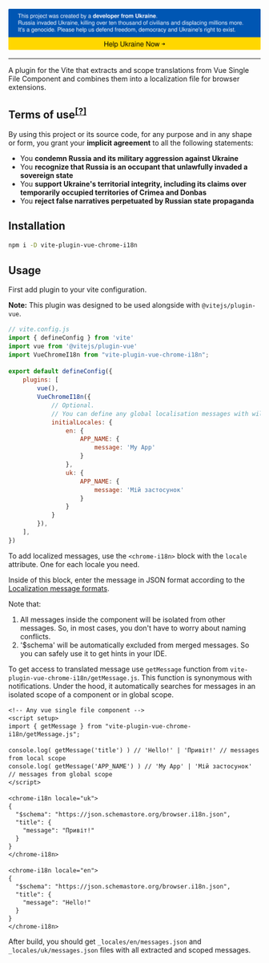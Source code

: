 [![Stand With Ukraine](https://raw.githubusercontent.com/vshymanskyy/StandWithUkraine/main/banner-direct-single.svg)](https://stand-with-ukraine.pp.ua)

---

A plugin for the Vite that extracts and scope translations from Vue Single File Component and combines them into a localization file for browser extensions.


## Terms of use<sup>[[?]](https://github.com/Tyrrrz/.github/blob/master/docs/why-so-political.md)</sup>

By using this project or its source code, for any purpose and in any shape or form, you grant your **implicit agreement** to all the following statements:

- You **condemn Russia and its military aggression against Ukraine**
- You **recognize that Russia is an occupant that unlawfully invaded a sovereign state**
- You **support Ukraine's territorial integrity, including its claims over temporarily occupied territories of Crimea and Donbas**
- You **reject false narratives perpetuated by Russian state propaganda**


## Installation

```bash
npm i -D vite-plugin-vue-chrome-i18n
```

## Usage

First add plugin to your vite configuration.

**Note:** This plugin was designed to be used alongside with `@vitejs/plugin-vue`.

```js
// vite.config.js
import { defineConfig } from 'vite'
import vue from '@vitejs/plugin-vue'
import VueChromeI18n from "vite-plugin-vue-chrome-i18n";

export default defineConfig({
    plugins: [
        vue(),
        VueChromeI18n({
            // Optional. 
            // You can define any global localisation messages with will be defined for all components 
            initialLocales: {
                en: {
                    APP_NAME: {
                        message: 'My App'
                    }
                },
                uk: {
                    APP_NAME: {
                        message: 'Мій застосунок'
                    }
                }
            }
        }),
    ],
})
```

To add localized messages, use the `<chrome-i18n>` block with the `locale` attribute. One for each locale you need.

Inside of this block, enter the message in JSON format according to the [Localization message formats](https://developer.chrome.com/docs/extensions/mv3/i18n-messages/).

Note that:
1. All messages inside the component will be isolated from other messages. So, in most cases, you don't have to worry about naming conflicts.
2. '$schema' will be automatically excluded from merged messages. So you can safely use it to get hints in your IDE.

To get access to translated message use `getMessage` function from `vite-plugin-vue-chrome-i18n/getMessage.js`. This function is synonymous with notifications. Under the hood, it automatically searches for messages in an isolated scope of a component or in global scope.
```vue
<!-- Any vue single file component -->
<script setup>
import { getMessage } from "vite-plugin-vue-chrome-i18n/getMessage.js";

console.log( getMessage('title') ) // 'Hello!' | 'Привіт!' // messages from local scope
console.log( getMessage('APP_NAME') ) // 'My App' | 'Мій застосунок' // messages from global scope
</script>

<chrome-i18n locale="uk">
{
  "$schema": "https://json.schemastore.org/browser.i18n.json",
  "title": {
    "message": "Привіт!"
  }
}
</chrome-i18n>

<chrome-i18n locale="en">
{
  "$schema": "https://json.schemastore.org/browser.i18n.json",
  "title": {
    "message": "Hello!"
  }
}
</chrome-i18n>
```

After build, you should get `_locales/en/messages.json` and `_locales/uk/messages.json` files with all extracted and scoped messages.